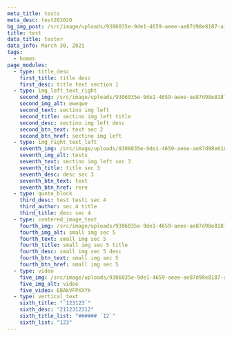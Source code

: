 ```yaml
---
meta_title: tests
meta_desc: test202020
bg_img_post: /src/image/uploads/9306035e-9de1-4659-aeee-ae87d98e8187-airpod_pros.jpg
title: test
data_title: tester
data_info: March 30, 2021
tags:
  - homes
page_modules:
  - type: title_desc
    first_title: title desc
    first_desc: title text section 1
  - type: img_left_text_right
    second_img: /src/image/uploads/9306035e-9de1-4659-aeee-ae87d98e8187-airpod_pros.jpg
    second_img_alt: eweqwe
    second_text: sectino img left
    second_title: sectino img left title
    second_desc: sectino img left desc
    second_btn_text: text sec 2
    second_btn_href: sectino img left
  - type: img_right_text_left
    seventh_img: /src/image/uploads/9306035e-9de1-4659-aeee-ae87d98e8187-airpod_pros.jpg
    seventh_img_alt: testx
    seventh_text: sectino img left sec 3
    seventh_title: title sec 3
    seventh_desc: desc sec 3
    seventh_btn_text: text
    seventh_btn_href: rere
  - type: quote_block
    third_desc: test testi sec 4
    third_author: sec 4 title
    third_title: desc sec 4
  - type: centered_image_text
    fourth_img: /src/image/uploads/9306035e-9de1-4659-aeee-ae87d98e8187-airpod_pros.jpg
    fourth_img_alt: small img sec 5
    fourth_text: small img sec 5
    fourth_title: small img sec 5 title
    fourth_desc: small img sec 5 desc
    fourth_btn_text: small img sec 5
    fourth_btn_href: small img sec 5
  - type: video
    five_img: /src/image/uploads/9306035e-9de1-4659-aeee-ae87d98e8187-airpod_pros.jpg
    five_img_alt: video
    five_video: EBAkVFPXXYk
  - type: vertical_text
    sixth_title: "`123123`"
    sixth_desc: "2112312312"
    sixth_title_list: "###### `12`"
    sixth_list: "123"
---
```

